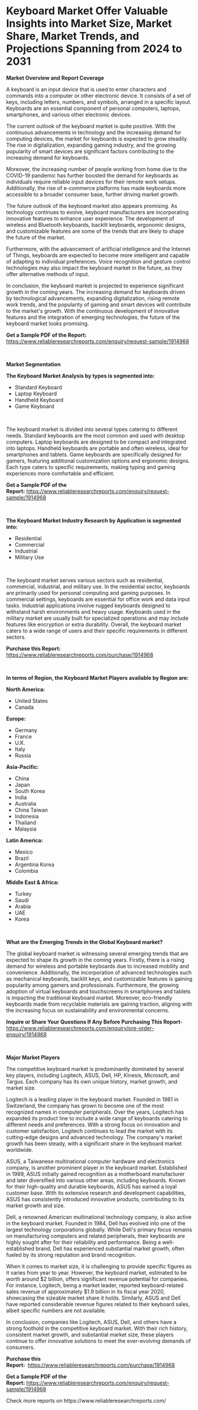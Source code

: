 <p><h1>Keyboard Market Offer Valuable Insights into Market Size, Market Share, Market Trends, and Projections Spanning from 2024 to 2031</h1></p><p><strong>Market Overview and Report Coverage</strong></p>
<p><p>A keyboard is an input device that is used to enter characters and commands into a computer or other electronic device. It consists of a set of keys, including letters, numbers, and symbols, arranged in a specific layout. Keyboards are an essential component of personal computers, laptops, smartphones, and various other electronic devices.</p><p>The current outlook of the keyboard market is quite positive. With the continuous advancements in technology and the increasing demand for computing devices, the market for keyboards is expected to grow steadily. The rise in digitalization, expanding gaming industry, and the growing popularity of smart devices are significant factors contributing to the increasing demand for keyboards.</p><p>Moreover, the increasing number of people working from home due to the COVID-19 pandemic has further boosted the demand for keyboards as individuals require reliable input devices for their remote work setups. Additionally, the rise of e-commerce platforms has made keyboards more accessible to a broader consumer base, further driving market growth.</p><p>The future outlook of the keyboard market also appears promising. As technology continues to evolve, keyboard manufacturers are incorporating innovative features to enhance user experience. The development of wireless and Bluetooth keyboards, backlit keyboards, ergonomic designs, and customizable features are some of the trends that are likely to shape the future of the market.</p><p>Furthermore, with the advancement of artificial intelligence and the Internet of Things, keyboards are expected to become more intelligent and capable of adapting to individual preferences. Voice recognition and gesture control technologies may also impact the keyboard market in the future, as they offer alternative methods of input.</p><p>In conclusion, the keyboard market is projected to experience significant growth in the coming years. The increasing demand for keyboards driven by technological advancements, expanding digitalization, rising remote work trends, and the popularity of gaming and smart devices will contribute to the market's growth. With the continuous development of innovative features and the integration of emerging technologies, the future of the keyboard market looks promising.</p></p>
<p><strong>Get a Sample PDF of the Report:</strong> <a href="https://www.reliableresearchreports.com/enquiry/request-sample/1914968">https://www.reliableresearchreports.com/enquiry/request-sample/1914968</a></p>
<p>&nbsp;</p>
<p><strong>Market Segmentation</strong></p>
<p><strong>The Keyboard Market Analysis by types is segmented into:</strong></p>
<p><ul><li>Standard Keyboard</li><li>Laptop Keyboard</li><li>Handheld Keyboard</li><li>Game Keyboard</li></ul></p>
<p>&nbsp;</p>
<p><p>The keyboard market is divided into several types catering to different needs. Standard keyboards are the most common and used with desktop computers. Laptop keyboards are designed to be compact and integrated into laptops. Handheld keyboards are portable and often wireless, ideal for smartphones and tablets. Game keyboards are specifically designed for gamers, featuring additional customization options and ergonomic designs. Each type caters to specific requirements, making typing and gaming experiences more comfortable and efficient.</p></p>
<p><strong>Get a Sample PDF of the Report:</strong>&nbsp;<a href="https://www.reliableresearchreports.com/enquiry/request-sample/1914968">https://www.reliableresearchreports.com/enquiry/request-sample/1914968</a></p>
<p>&nbsp;</p>
<p><strong>The Keyboard Market Industry Research by Application is segmented into:</strong></p>
<p><ul><li>Residential</li><li>Commercial</li><li>Industrial</li><li>Military Use</li></ul></p>
<p>&nbsp;</p>
<p><p>The keyboard market serves various sectors such as residential, commercial, industrial, and military use. In the residential sector, keyboards are primarily used for personal computing and gaming purposes. In commercial settings, keyboards are essential for office work and data input tasks. Industrial applications involve rugged keyboards designed to withstand harsh environments and heavy usage. Keyboards used in the military market are usually built for specialized operations and may include features like encryption or extra durability. Overall, the keyboard market caters to a wide range of users and their specific requirements in different sectors.</p></p>
<p><strong>Purchase this Report:</strong>&nbsp; <a href="https://www.reliableresearchreports.com/purchase/1914968">https://www.reliableresearchreports.com/purchase/1914968</a></p>
<p>&nbsp;</p>
<p><strong>In terms of Region, the Keyboard Market Players available by Region are:</strong></p>
<p>
    <p> <strong> North America: </strong>
        <ul>
            <li>United States</li>
            <li>Canada</li>
        </ul>
        </p> 
    <p> <strong> Europe: </strong>
        <ul>
            <li>Germany</li>
            <li>France</li>
            <li>U.K.</li>
            <li>Italy</li>
            <li>Russia</li>
        </ul>
        </p> 
    <p> <strong> Asia-Pacific: </strong>
        <ul>
            <li>China</li>
            <li>Japan</li>
            <li>South Korea</li>
            <li>India</li>
            <li>Australia</li>
            <li>China Taiwan</li>
            <li>Indonesia</li>
            <li>Thailand</li>
            <li>Malaysia</li>
        </ul>
        </p> 
    <p> <strong> Latin America: </strong>
        <ul>
            <li>Mexico</li>
            <li>Brazil</li>
            <li>Argentina Korea</li>
            <li>Colombia</li>
        </ul>
        </p> 
    <p> <strong> Middle East & Africa: </strong>
        <ul>
            <li>Turkey</li>
            <li>Saudi</li>
            <li>Arabia</li>
            <li>UAE</li>
            <li>Korea</li>
        </ul>
    </p>
    </p>
<p>&nbsp;</p>
<p><strong>What are the Emerging Trends in the Global Keyboard market?</strong></p>
<p><p>The global keyboard market is witnessing several emerging trends that are expected to shape its growth in the coming years. Firstly, there is a rising demand for wireless and portable keyboards due to increased mobility and convenience. Additionally, the incorporation of advanced technologies such as mechanical keyboards, backlit keys, and customizable features is gaining popularity among gamers and professionals. Furthermore, the growing adoption of virtual keyboards and touchscreens in smartphones and tablets is impacting the traditional keyboard market. Moreover, eco-friendly keyboards made from recyclable materials are gaining traction, aligning with the increasing focus on sustainability and environmental concerns.</p></p>
<p><strong>Inquire or Share Your Questions If Any Before Purchasing This Report</strong>- <a href="https://www.reliableresearchreports.com/enquiry/pre-order-enquiry/1914968">https://www.reliableresearchreports.com/enquiry/pre-order-enquiry/1914968</a></p>
<p>&nbsp;</p>
<p><strong>Major Market Players</strong></p>
<p><p>The competitive keyboard market is predominantly dominated by several key players, including Logitech, ASUS, Dell, HP, Kinesis, Microsoft, and Targus. Each company has its own unique history, market growth, and market size.</p><p>Logitech is a leading player in the keyboard market. Founded in 1981 in Switzerland, the company has grown to become one of the most recognized names in computer peripherals. Over the years, Logitech has expanded its product line to include a wide range of keyboards catering to different needs and preferences. With a strong focus on innovation and customer satisfaction, Logitech continues to lead the market with its cutting-edge designs and advanced technology. The company's market growth has been steady, with a significant share in the keyboard market worldwide.</p><p>ASUS, a Taiwanese multinational computer hardware and electronics company, is another prominent player in the keyboard market. Established in 1989, ASUS initially gained recognition as a motherboard manufacturer and later diversified into various other areas, including keyboards. Known for their high-quality and durable keyboards, ASUS has earned a loyal customer base. With its extensive research and development capabilities, ASUS has consistently introduced innovative products, contributing to its market growth and size.</p><p>Dell, a renowned American multinational technology company, is also active in the keyboard market. Founded in 1984, Dell has evolved into one of the largest technology corporations globally. While Dell's primary focus remains on manufacturing computers and related peripherals, their keyboards are highly sought after for their reliability and performance. Being a well-established brand, Dell has experienced substantial market growth, often fueled by its strong reputation and brand recognition.</p><p>When it comes to market size, it is challenging to provide specific figures as it varies from year to year. However, the keyboard market, estimated to be worth around $2 billion, offers significant revenue potential for companies. For instance, Logitech, being a market leader, reported keyboard-related sales revenue of approximately $1.9 billion in its fiscal year 2020, showcasing the sizeable market share it holds. Similarly, ASUS and Dell have reported considerable revenue figures related to their keyboard sales, albeit specific numbers are not available.</p><p>In conclusion, companies like Logitech, ASUS, Dell, and others have a strong foothold in the competitive keyboard market. With their rich history, consistent market growth, and substantial market size, these players continue to offer innovative solutions to meet the ever-evolving demands of consumers.</p></p>
<p><strong>Purchase this Report:</strong>&nbsp;&nbsp;<a href="https://www.reliableresearchreports.com/purchase/1914968">https://www.reliableresearchreports.com/purchase/1914968</a></p>
<p></p>
<p><strong>Get a Sample PDF of the Report:</strong>&nbsp;<a href="https://www.reliableresearchreports.com/enquiry/request-sample/1914968">https://www.reliableresearchreports.com/enquiry/request-sample/1914968</a></p>
<p>Check more reports on https://www.reliableresearchreports.com/</p>